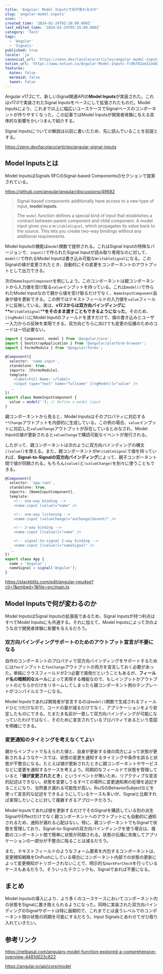 ```yaml
---
title: 'Angular: Model Inputsで何が変わるのか'
slug: 'angular-model-inputs'
icon: ''
created_time: '2024-02-24T03:18:00.000Z'
last_edited_time: '2024-02-24T05:25:00.000Z'
category: 'Tech'
tags:
  - 'Angular'
  - 'Signals'
published: true
locale: 'ja'
canonical_url: 'https://zenn.dev/lacolaco/articles/angular-model-inputs'
notion_url: 'https://www.notion.so/Angular-Model-Inputs-fc06702ae32a483ea5464ed5b9c3b702'
features:
  katex: false
  mermaid: false
  tweet: false
---
```


Angular v17.2にて、新しいSignal関連APIの**Model Inputs**が実装された。これはv17.0で実装されたSignal Inputsをベースにして拡張されたものだ。Model Inputsにより、これまで以上に幅広いユースケースでSignalベースのコンポーネントが作りやすくなった。この記事ではModel Inputsが開発者体験に与える具体的な影響をかいつまんで紹介する。

Signal Inputsについての解説は以前に書いたため、先に読んでいることを前提とする。

https://zenn.dev/lacolaco/articles/angular-signal-inputs

## Model Inputsとは

Model InputsはSignals RFCのSignal-based Componentsのセクションで提案されている。

https://github.com/angular/angular/discussions/49682

> Signal-based components additionally have access to a new type of input, **model inputs**.

> The `model` function defines a special kind of input that establishes a contract between parent component and child component. A model input gives you a `WritableSignal`, which propagates its value back to the source. This lets you create two-way bindings without any additional requirements.

Model Inputsの機能は`model`関数で提供される。これはSignal Inputの特殊なバージョンで、`input()`で作られたSignal Inputが読み取り専用なのに対して、`model()`で作れるModel Inputは書き込み可能な`WritableSignal`になる。このSignalの値が変更されたとき、自動的にその変更をコンポーネントのアウトプットとして出力できる。

次の`NameInputComponent`を例にしよう。このコンポーネントは親コンポーネントから入力値を受け取る`value`インプットを持っている。これは`model()`で作られたModel Inputなので親から値を受け取るだけでなく、`NameInputComponent`自身が値を更新できる。この例ではテキストフィールドの入力値を`value`フィールドに反映している。実は、**v17.2からは双方向バインディングに\*\***`WritableSignal`\***\*をそのまま渡すこともできるようになった**。そのため、`[(ngModel)]`にModel Inputのフィールドを渡すだけで、値の書き込みとユーザー入力からの反映を実現できる。双方向どちらに向けても変更の伝播のためのコードは一切必要ない。

```ts
import { Component, model } from '@angular/core';
import { bootstrapApplication } from '@angular/platform-browser';
import { FormsModule } from '@angular/forms';

@Component({
  selector: 'name-input',
  standalone: true,
  imports: [FormsModule],
  template: `
    <label>Full Name: </label>
    <input type="text" name="fullname" [(ngModel)]="value" />
  `,
})
export class NameInputComponent {
  value = model(''); // Define a model input
}
```

親コンポーネントから見ると、Model Inputsはそのプロパティに対応する`**Change`アウトプットを内部的に生成している。この例の場合、`value`インプットに対応した`valueChange`アウトプットが存在しているとみなされ、Model Inputの値が更新されると`valueChange`で購読可能なイベントが発行される。

したがって、親コンポーネントは次のように双方向バインディングの構文`[(value)]`を使える。また、親コンポーネントが`WritableSignal`で値を持っていれば、**Signal-to-Signalの双方向バインディング**によって、親子コンポーネント間で値が同期される。もちろん`[value]`と`(valueChange)`を別々に使うこともできる。

```ts
@Component({
  selector: 'app-root',
  standalone: true,
  imports: [NameInputComponent],
  template: `
    <!-- one-way binding -->
    <name-input [value]="name" />

    <!-- one-way listening -->
    <name-input (valueChange)="onChange($event)" />

    <!-- 2-way binding -->
    <name-input [(value)]="name" />

    <!-- signal-to-signal 2-way binding -->
    <name-input [(value)]="nameSignal" />
  `,
})
export class App {
  name = 'Angular';
  nameSignal = signal('Angular');
}
```

https://stackblitz.com/edit/angular-rmu4sg?ctl=1&embed=1&file=src/main.ts

## Model Inputsで何が変わるのか

Model InputsはSignal Inputsの拡張版であるため、Signal Inputsが持つ利点はすべてModel Inputsにも共通する。それに加えて、Model Inputsによって次のような点で開発者体験に影響を与えるだろう。

### 双方向バインディングサポートのためのアウトプット宣言が不要になる

自作のコンポーネントのプロパティで双方向バインディングをサポートするためには`foo`インプットと`fooChange`アウトプットの両方を宣言しておく必要があった。単純にクラスフィールドが2つ必要で面倒だということもあるが、**フィールド名の暗黙的なルール**によって実現する機能なので、もしインプットかアウトプットのどちらかだけをリネームしてしまったら親コンポーネント側のテンプレートがコンパイルエラーになる。

Model Inputsであれば開発者が宣言するのは`model()`関数で生成されるフィールドひとつだけなので、コードの量が減るだけでなく、アプリケーションをより安定したものにできる。たまたま名前が一致して双方向バインディングが可能になっていたわけではなく、そのために宣言されているプロパティであるという意図を明確にできる。

### 変更通知のタイミングを考えなくてよい

親からインプットで与えられた値と、自身が更新する値の両方によって状態が更新されるようなケースでは、状態の変更を通知するタイミングや条件を誤ると状態が不整合になる。たとえば値が更新されたときに親コンポーネントやサービスなどに変更を通知するケースを考えよう。同期的なフィールドで状態を管理していると「**値が変更されたとき**」というイベントが無いため、リアクティブな宣言的記述はできない。状態を変更しうるすべての場所に変更通知用の処理を追記することになり、当然書き漏れる可能性が高い。RxJSのBehaviorSubjectなどを使って宣言的な記述をできるようにしているケースも多いが、Signalと比較すれば実現したいことに対して複雑すぎるアプローチだろう。

Model Inputsであれば値を更新するだけでそのSignalを購読している別の派生SignalやEffectだけでなく親コンポーネントへのアウトプットにも自動的に通知されるため、通知が漏れる心配はない。特に、親コンポーネントでもSignalで状態を管理しており、Signal-to-Signalの双方向バインディングを使う場合は、複数のコンポーネント間で簡単に状態が同期される。状態の伝播に失敗してアプリケーションの一部分が不整合に陥ることは減るだろう。

また、テキストフィールドのようなフォーム要素を内包するコンポーネントは、変更検知戦略をOnPushにしている場合にコンポーネント内部での状態の更新によって変更検知がトリガーされないことで、明示的な`markForCheck`を行っているケースもあるだろう。そういったテクニックも、Signalであれば不要になる。

## まとめ

Model Inputsの導入により、より多くのユースケースにおいてコンポーネント内の状態をSignalに置き換えられるようになった。同時に実装された双方向バインディングのSignalサポートは特に画期的で、これまでとは違うレベルでのコンポーネント間の状態の同期を可能にするだろう。Input Signalsとあわせてぜひ取り入れていきたい。

## 参考リンク

https://netbasal.com/angulars-model-function-explored-a-comprehensive-overview-4481d023c822

https://angular.io/api/core/model
